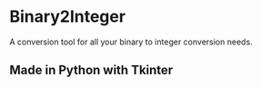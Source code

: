 # Binary2Integer

A conversion tool for all your binary to integer conversion needs.

## Made in Python with Tkinter